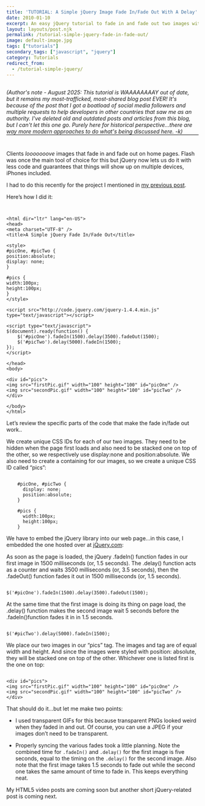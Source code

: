 ```yaml
---
title: 'TUTORIAL: A Simple jQuery Image Fade In/Fade Out With A Delay'
date: 2010-01-10
excerpt: An easy jQuery tutorial to fade in and fade out two images with a delay
layout: layouts/post.njk
permalink: /tutorial-simple-jquery-fade-in-fade-out/
image: default-image.jpg
tags: ["tutorials"]
secondary_tags: ["javascript", "jquery"]
category: Tutorials
redirect_from:
  - /tutorial-simple-jquery/
---
```

<p style="margin: 30px 0 40px; border-bottom: black 1px solid;">
<em>(Author's note - August 2025: This tutorial is WAAAAAAAAY out of date, but it remains my most-trafficked, most-shared blog post EVER! It's because of the post that I got a boatload of social media followers and multiple requests to help developers in other countries that saw me as an authority.  I've deleted old and outdated posts and articles from this blog, but I can't let this one go.  Purely here for historical perspective...there are way more modern approaches to do what's being discussed here. -k)</em></p>

 [1]: /javascript-for-loop-creates-jquery-fade/

Clients *looooooove* images that fade in and fade out on home pages. Flash was once the main tool of choice for this but jQuery now lets us do it with less code and guarantees that things will show up on multiple devices, iPhones included.

I had to do this recently for the project I mentioned in [my previous post][2].

 [2]: /almay-project-using-html5-net-jquery/

Here’s how I did it:

<pre><code class="language-markup">
<!DOCTYPE html>
&lt;html dir="ltr" lang="en-US"&gt;
&lt;head&gt;
&lt;meta charset="UTF-8" /&gt;
&lt;title&gt;A Simple jQuery Fade In/Fade Out&lt;/title&gt;

&lt;style&gt;
#picOne, #picTwo {
position:absolute;
display: none;
}

#pics {
width:100px;
height:100px;
}
&lt;/style&gt;

&lt;script src="http://code.jquery.com/jquery-1.4.4.min.js" type="text/javascript"&gt;&lt;/script&gt;

&lt;script type="text/javascript"&gt;
$(document).ready(function() {
    $('#picOne').fadeIn(1500).delay(3500).fadeOut(1500);
    $('#picTwo').delay(5000).fadeIn(1500);
});
&lt;/script&gt;

&lt;/head&gt;
&lt;body&gt;

&lt;div id="pics"&gt;
&lt;img src="firstPic.gif" width="100" height="100" id="picOne" /&gt;
&lt;img src="secondPic.gif" width="100" height="100" id="picTwo" /&gt;
&lt;/div&gt;

&lt;/body&gt;
&lt;/html&gt;
</code></pre>

Let’s review the specific parts of the code that make the fade in/fade out work..

We create unique CSS IDs for each of our two images. They need to be hidden when the page first loads and also need to be stacked one on top of the other, so we respectively use display:none and position:absolute. We also need to create a containing  for our images, so we create a unique CSS ID called “pics”:

<pre><code class="language-javascript">
    #picOne, #picTwo {
      display: none;
      position:absolute;
    }

    #pics {
      width:100px;
      height:100px;
    }
</code></pre>

We have to embed the jQuery library into our web page…in this case, I embedded the one hosted over at [jQuery.com][4]:

 [4]: http://jquery.com/

As soon as the page is loaded, the jQuery .fadeIn() function fades in our first image in 1500 milliseconds (or, 1.5 seconds). The .delay() function acts as a counter and waits 3500 milliseconds (or, 3.5 seconds), then the .fadeOut() function fades it out in 1500 milliseconds (or, 1.5 seconds).

<pre><code class="language-javascript">
$('#picOne').fadeIn(1500).delay(3500).fadeOut(1500);
</code></pre>

At the same time that the first image is doing its thing on page load, the .delay() function makes the second image wait 5 seconds before the .fadeIn()function fades it in in 1.5 seconds.

<pre><code class="language-javascript">
$('#picTwo').delay(5000).fadeIn(1500);
</code></pre>

We place our two images in our “pics”  tag. The images and  tag are of equal width and height. And since the images were styled with position: absolute, they will be stacked one on top of the other. Whichever one is listed first is the one on top:

<pre><code class="language-markup">
&lt;div id="pics"&gt;
&lt;img src="firstPic.gif" width="100" height="100" id="picOne" /&gt;
&lt;img src="secondPic.gif" width="100" height="100" id="picTwo" /&gt;
&lt;/div&gt;
</code></pre>

That should do it…but let me make two points:

  * I used transparent GIFs for this because transparent PNGs looked weird when they faded in and out. Of course, you can use a JPEG if your images don’t need to be transparent.  

  * Properly syncing the various fades took a little planning. Note the combined time for <code>.fadeIn()</code> and <code>.delay()</code> for the first image is five seconds, equal to the timing on the <code>.delay()</code> for the second image. Also note that the first image takes 1.5 seconds to fade out while the second one takes the same amount of time to fade in. This keeps everything neat.

My HTML5 video posts are coming soon but another short jQuery-related post is coming next.

<script type="application/ld+json">
  {
    "@context": "https://schema.org",
    "@type": "TechArticle",
    "headline": "TUTORIAL: A Simple jQuery Image Fade In/Fade Out With A Delay",
    "description": "An easy jQuery tutorial to fade in and fade out two images with a delay",
    "author": {
      "@type": "Person",
      "name": "Kai Gittens"
    },
    "datePublished": "2010-01-10",
    "dateModified": "2025-08-26",
    "programmingLanguage": "JavaScript",
    "dependencies": "jQuery 1.4.4"
  }
</script>


